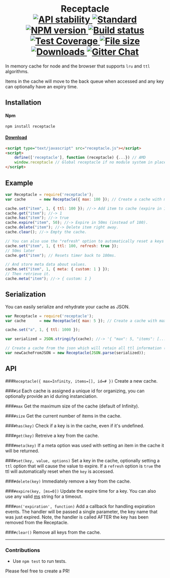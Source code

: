 <h1 align="center">
  <!-- Logo -->
  Receptacle

  <br/>

  <!-- Stability -->
  <a href="https://nodejs.org/api/documentation.html#documentation_stability_index">
    <img src="https://img.shields.io/badge/stability-stable-brightgreen.svg?style=flat-square" alt="API stability"/>
  </a>
  <!-- Standard -->
  <a href="https://github.com/feross/standard">
    <img src="https://img.shields.io/badge/code%20style-standard-brightgreen.svg?style=flat-square" alt="Standard"/>
  </a>
  <!-- NPM version -->
  <a href="https://npmjs.org/package/receptacle">
    <img src="https://img.shields.io/npm/v/receptacle.svg?style=flat-square" alt="NPM version"/>
  </a>
  <!-- Travis build -->
  <a href="https://travis-ci.org/DylanPiercey/receptacle">
  <img src="https://img.shields.io/travis/DylanPiercey/receptacle.svg?style=flat-square" alt="Build status"/>
  </a>
  <!-- Coveralls coverage -->
  <a href="https://coveralls.io/github/DylanPiercey/receptacle">
    <img src="https://img.shields.io/coveralls/DylanPiercey/receptacle.svg?style=flat-square" alt="Test Coverage"/>
  </a>
  <!-- File size -->
  <a href="https://github.com/DylanPiercey/receptacle/blob/master/dist/receptacle.js">
    <img src="https://badge-size.herokuapp.com/DylanPiercey/receptacle/master/dist/receptacle.js?style=flat-square" alt="File size"/>
  </a>
  <!-- Downloads -->
  <a href="https://npmjs.org/package/receptacle">
    <img src="https://img.shields.io/npm/dm/receptacle.svg?style=flat-square" alt="Downloads"/>
  </a>
  <!-- Gitter chat -->
  <a href="https://gitter.im/DylanPiercey/receptacle">
    <img src="https://img.shields.io/gitter/room/DylanPiercey/receptacle.svg?style=flat-square" alt="Gitter Chat"/>
  </a>
</h1>

In memory cache for node and the browser that supports `lru` and `ttl` algorithms.

Items in the cache will move to the back queue when accessed and any key can optionally have an expiry time.

## Installation


#### Npm
```console
npm install receptacle
```

#### [Download](https://raw.githubusercontent.com/DylanPiercey/receptacle/master/dist/receptacle.js)
```html
<script type="text/javascript" src="receptacle.js"></script>
<script>
    define(['receptacle'], function (receptacle) {...}) // AMD
    window.receptacle // Global receptacle if no module system in place.
</script>
```

## Example

```js
var Receptacle = require('receptacle');
var cache      = new Receptacle({ max: 100 }); // Create a cache with max 100 items.

cache.set("item", 1, { ttl: 100 }); //-> Add item to cache (expire in 100ms).
cache.get("item"); //-> 1
cache.has("item"); //-> true
cache.expire("item", 50); //-> Expire in 50ms (instead of 100).
cache.delete("item"); //-> Delete item right away.
cache.clear(); //-> Empty the cache.

// You can also use the "refresh" option to automatically reset a keys expiration when accessed.
cache.set("item", 1, { ttl: 100, refresh: true });
// 50ms later
cache.get("item"); // Resets timer back to 100ms.

// And store meta data about values.
cache.set("item", 1, { meta: { custom: 1 } });
// Then retrieve it.
cache.meta("item"); //-> { custom: 1 }
```

## Serialization
You can easily serialize and rehydrate your cache as JSON.

```js
var Receptacle = require('receptacle');
var cache      = new Receptacle({ max: 5 }); // Create a cache with max 5 items.

cache.set("a", 1, { ttl: 1000 });

var serialized = JSON.stringify(cache); //-> '{ "max": 5, "items": [...] }'

// Create a cache from the json which will retain all ttl information (and remove any keys that have expired).
var newCacheFromJSON = new Receptacle(JSON.parse(serialized));

```

## API

###`Receptacle({ max=Infinity, items=[], id=# })`
Create a new cache.

###`#id`
Each cache is assigned a unique id for organizing, you can optionally provide an id during instanciation.

###`#max`
Get the maximum size of the cache (default of Infinity).

###`#size`
Get the current number of items in the cache.

###`#has(key)`
Check if a key is in the cache, even if it's undefined.

###`#get(key)`
Retreive a key from the cache.

###`#meta(key)`
If a meta option was used with setting an item in the cache it will be returned.

###`#set(key, value, options)`
Set a key in the cache, optionally setting a `ttl` option that will cause the value to expire.
If a `refresh` option is `true` the ttl will automatically reset when the `key` is accessed.

###`#delete(key)`
Immediately remove a key from the cache.

###`#expire(key, [ms=0])`
Update the expire time for a key. You can also use any valid [ms](https://github.com/rauchg/ms.js) string for a timeout.

###`#on('expiration', function)`
Add a callback for handling expiration events. The handler will be passed a single parameter,
the key name that was just expired. Note, the handler is called AFTER the key has been removed
from the Receptacle.

###`#clear()`
Remove all keys from the cache.

---

### Contributions

* Use `npm test` to run tests.

Please feel free to create a PR!
